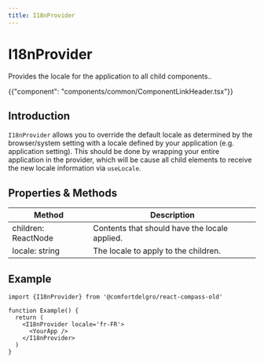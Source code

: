 ```yaml
---
title: I18nProvider
---
```


# I18nProvider

<p class="description">Provides the locale for the application to all child components..</p>

{{"component": "components/common/ComponentLinkHeader.tsx"}}

## Introduction

`I18nProvider` allows you to override the default locale as determined by the browser/system setting
with a locale defined by your application (e.g. application setting). This should be done by wrapping
your entire application in the provider, which will be cause all child elements to receive the new locale
information via `useLocale`.

## Properties & Methods

| Method              | Description                                   |
| ------------------- | --------------------------------------------- |
| children: ReactNode | Contents that should have the locale applied. |
| locale: string      | The locale to apply to the children.          |

## Example

```tsx
import {I18nProvider} from '@comfortdelgro/react-compass-old'

function Example() {
  return (
    <I18nProvider locale='fr-FR'>
      <YourApp />
    </I18nProvider>
  )
}
```
